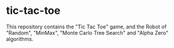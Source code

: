 # tic-tac-toe
This repository contains the "Tic Tac Toe" game, and the Robot of  "Random", "MinMax", "Monte Carlo Tree Search" and "Alpha Zero" algorithms.
